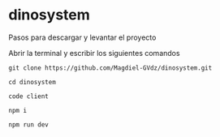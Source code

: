 # dinosystem

Pasos para descargar y levantar el proyecto

Abrir la terminal y escribir los siguientes comandos

```
git clone https://github.com/Magdiel-GVdz/dinosystem.git
```
```
cd dinosystem
```
```
code client
```
```
npm i
```
```
npm run dev
```
